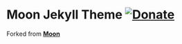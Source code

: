 # Moon Jekyll Theme [![Donate](https://img.shields.io/badge/paypal-donate-blue.svg)](https://www.paypal.me/taylantatli/0usd)  
  

Forked from **[Moon](https://taylantatli.github.io/Moon)** 


